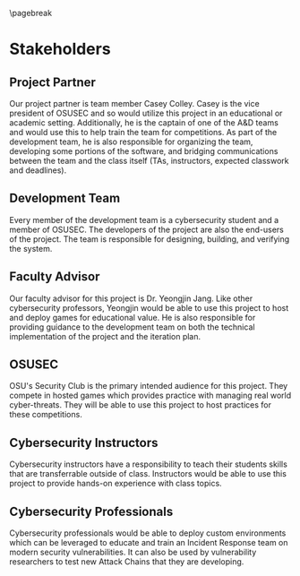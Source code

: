 \pagebreak

# Stakeholders

## Project Partner

Our project partner is team member Casey Colley. Casey is the vice president of OSUSEC and so would utilize this project in an educational or academic setting. Additionally, he is the captain of one of the A&D teams and would use this to help train the team for competitions. As part of the development team, he is also responsible for organizing the team, developing some portions of the software, and bridging communications between the team and the class itself (TAs, instructors, expected classwork and deadlines).

## Development Team

Every member of the development team is a cybersecurity student and a member of OSUSEC. The developers of the project are also the end-users of the project. The team is responsible for designing, building, and verifying the system. 

## Faculty Advisor

Our faculty advisor for this project is Dr. Yeongjin Jang. Like other cybersecurity professors, Yeongjin would be able to use this project to host and deploy games for educational value. He is also responsible for providing guidance to the development team on both the technical implementation of the project and the iteration plan.

## OSUSEC

OSU's Security Club is the primary intended audience for this project. They compete in hosted games which provides practice with managing real world cyber-threats. They will be able to use this project to host practices for these competitions.

## Cybersecurity Instructors

Cybersecurity instructors have a responsibility to teach their students skills that are transferrable outside of class. Instructors would be able to use this project to provide hands-on experience with class topics.

## Cybersecurity Professionals

Cybersecurity professionals would be able to deploy custom environments which can be leveraged to educate and train an Incident Response team on modern security vulnerabilities. It can also be used by vulnerability researchers to test new Attack Chains that they are developing.
